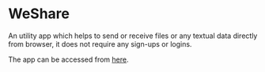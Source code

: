 # WeShare

An utility app which helps to send or receive files or any textual data directly from browser, it does not require any sign-ups or logins.


The app can be accessed from [here](https://datash-clone2.herokuapp.com/).
